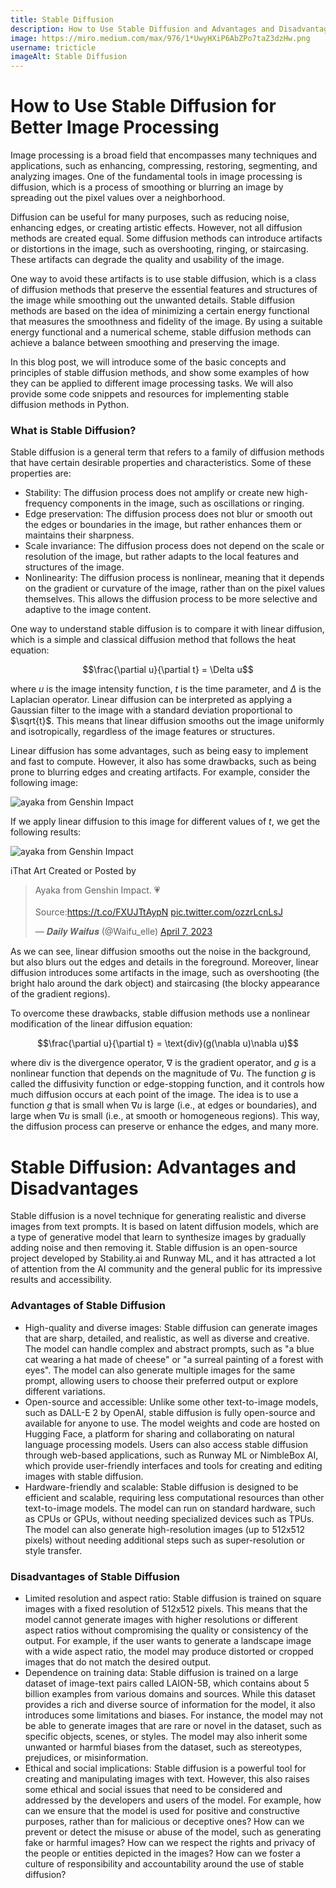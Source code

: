 ```yaml
---
title: Stable Diffusion
description: How to Use Stable Diffusion and Advantages and Disadvantages
image: https://miro.medium.com/max/976/1*UwyHXiP6AbZPo7taZ3dzHw.png
username: tricticle
imageAlt: Stable Diffusion
---
```

# How to Use Stable Diffusion for Better Image Processing

Image processing is a broad field that encompasses many techniques and applications, such as enhancing, compressing, restoring, segmenting, and analyzing images. One of the fundamental tools in image processing is diffusion, which is a process of smoothing or blurring an image by spreading out the pixel values over a neighborhood.

Diffusion can be useful for many purposes, such as reducing noise, enhancing edges, or creating artistic effects. However, not all diffusion methods are created equal. Some diffusion methods can introduce artifacts or distortions in the image, such as overshooting, ringing, or staircasing. These artifacts can degrade the quality and usability of the image.

One way to avoid these artifacts is to use stable diffusion, which is a class of diffusion methods that preserve the essential features and structures of the image while smoothing out the unwanted details. Stable diffusion methods are based on the idea of minimizing a certain energy functional that measures the smoothness and fidelity of the image. By using a suitable energy functional and a numerical scheme, stable diffusion methods can achieve a balance between smoothing and preserving the image.

In this blog post, we will introduce some of the basic concepts and principles of stable diffusion methods, and show some examples of how they can be applied to different image processing tasks. We will also provide some code snippets and resources for implementing stable diffusion methods in Python.

### What is Stable Diffusion?

Stable diffusion is a general term that refers to a family of diffusion methods that have certain desirable properties and characteristics. Some of these properties are:

* Stability: The diffusion process does not amplify or create new high-frequency components in the image, such as oscillations or ringing.
* Edge preservation: The diffusion process does not blur or smooth out the edges or boundaries in the image, but rather enhances them or maintains their sharpness.
* Scale invariance: The diffusion process does not depend on the scale or resolution of the image, but rather adapts to the local features and structures of the image.
* Nonlinearity: The diffusion process is nonlinear, meaning that it depends on the gradient or curvature of the image, rather than on the pixel values themselves. This allows the diffusion process to be more selective and adaptive to the image content.

One way to understand stable diffusion is to compare it with linear diffusion, which is a simple and classical diffusion method that follows the heat equation:

$$\frac{\partial u}{\partial t} = \Delta u$$

where $u$ is the image intensity function, $t$ is the time parameter, and $\Delta$ is the Laplacian operator. Linear diffusion can be interpreted as applying a Gaussian filter to the image with a standard deviation proportional to $\sqrt{t}$. This means that linear diffusion smooths out the image uniformly and isotropically, regardless of the image features or structures.

Linear diffusion has some advantages, such as being easy to implement and fast to compute. However, it also has some drawbacks, such as being prone to blurring edges and creating artifacts. For example, consider the following image:

![ayaka from Genshin Impact ](https://rerollcdn.com/GENSHIN/Characters/1/Ayaka.png "ayaka from Genshin Impact ")

If we apply linear diffusion to this image for different values of $t$, we get the following results:

![ayaka from Genshin Impact ](https://pbs.twimg.com/media/FtFTP1yWwAEFfln?format=jpg&name=900x900 "ayaka from Genshin Impact ")

iThat Art Created or Posted by<blockquote class="twitter-tweet"><p lang="en" dir="ltr">Ayaka from Genshin Impact. 💗<br><br>Source:<a href="https://t.co/FXUJTtAypN">https://t.co/FXUJTtAypN</a> <a href="https://t.co/ozzrLcnLsJ">pic.twitter.com/ozzrLcnLsJ</a></p>&mdash; 𝑫𝒂𝒊𝒍𝒚 𝑾𝒂𝒊𝒇𝒖𝒔 (@Waifu_elle) <a href="https://twitter.com/Waifu_elle/status/1644186964399095809?ref_src=twsrc%5Etfw">April 7, 2023</a></blockquote> <script async src="https://platform.twitter.com/widgets.js" charset="utf-8"></script>

As we can see, linear diffusion smooths out the noise in the background, but also blurs out the edges and details in the foreground. Moreover, linear diffusion introduces some artifacts in the image, such as overshooting (the bright halo around the dark object) and staircasing (the blocky appearance of the gradient regions).

To overcome these drawbacks, stable diffusion methods use a nonlinear modification of the linear diffusion equation:

$$\frac{\partial u}{\partial t} = \text{div}(g(\nabla u)\nabla u)$$

where $\text{div}$ is the divergence operator, $\nabla$ is the gradient operator, and $g$ is a nonlinear function that depends on
the magnitude of $\nabla u$. The function $g$ is called
the diffusivity function or edge-stopping function,
and it controls how much diffusion occurs at each point
of the image. The idea is to use a function $g$ that
is small when $\nabla u$ is large (i.e., at edges or boundaries),
and large when $\nabla u$ is small (i.e., at smooth or homogeneous regions). This way,
the diffusion process can preserve or enhance
the edges, and many more.

# Stable Diffusion: Advantages and Disadvantages

Stable diffusion is a novel technique for generating realistic and diverse images from text prompts. It is based on latent diffusion models, which are a type of generative model that learn to synthesize images by gradually adding noise and then removing it. Stable diffusion is an open-source project developed by Stability.ai and Runway ML, and it has attracted a lot of attention from the AI community and the general public for its impressive results and accessibility.

### Advantages of Stable Diffusion

* High-quality and diverse images: Stable diffusion can generate images that are sharp, detailed, and realistic, as well as diverse and creative. The model can handle complex and abstract prompts, such as "a blue cat wearing a hat made of cheese" or "a surreal painting of a forest with eyes". The model can also generate multiple images for the same prompt, allowing users to choose their preferred output or explore different variations.
* Open-source and accessible: Unlike some other text-to-image models, such as DALL-E 2 by OpenAI, stable diffusion is fully open-source and available for anyone to use. The model weights and code are hosted on Hugging Face, a platform for sharing and collaborating on natural language processing models. Users can also access stable diffusion through web-based applications, such as Runway ML or NimbleBox AI, which provide user-friendly interfaces and tools for creating and editing images with stable diffusion.
* Hardware-friendly and scalable: Stable diffusion is designed to be efficient and scalable, requiring less computational resources than other text-to-image models. The model can run on standard hardware, such as CPUs or GPUs, without needing specialized devices such as TPUs. The model can also generate high-resolution images (up to 512x512 pixels) without needing additional steps such as super-resolution or style transfer.

### Disadvantages of Stable Diffusion

* Limited resolution and aspect ratio: Stable diffusion is trained on square images with a fixed resolution of 512x512 pixels. This means that the model cannot generate images with higher resolutions or different aspect ratios without compromising the quality or consistency of the output. For example, if the user wants to generate a landscape image with a wide aspect ratio, the model may produce distorted or cropped images that do not match the desired output.
* Dependence on training data: Stable diffusion is trained on a large dataset of image-text pairs called LAION-5B, which contains about 5 billion examples from various domains and sources. While this dataset provides a rich and diverse source of information for the model, it also introduces some limitations and biases. For instance, the model may not be able to generate images that are rare or novel in the dataset, such as specific objects, scenes, or styles. The model may also inherit some unwanted or harmful biases from the dataset, such as stereotypes, prejudices, or misinformation.
* Ethical and social implications: Stable diffusion is a powerful tool for creating and manipulating images with text. However, this also raises some ethical and social issues that need to be considered and addressed by the developers and users of the model. For example, how can we ensure that the model is used for positive and constructive purposes, rather than for malicious or deceptive ones? How can we prevent or detect the misuse or abuse of the model, such as generating fake or harmful images? How can we respect the rights and privacy of the people or entities depicted in the images? How can we foster a culture of responsibility and accountability around the use of stable diffusion?